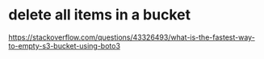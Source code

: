 # delete all items in a bucket

https://stackoverflow.com/questions/43326493/what-is-the-fastest-way-to-empty-s3-bucket-using-boto3


